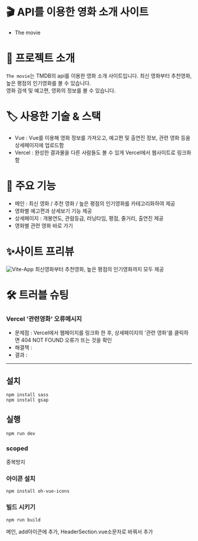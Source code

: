 # 🎬 API를 이용한 영화 소개 사이트
- The movie

# 📑 프로젝트 소개
`The movie`는 TMDB의 api를 이용한 영화 소개 사이트입니다. 최신 영화부터 추천영화, 높은 평점의 인기영화를 볼 수 있습니다. <br> 
영화 검색 및 예고편, 영화의 정보를 볼 수 있습니다.

# 🏷️ 사용한 기술 & 스택
- Vue : Vue를 이용해 영화 정보를 가져오고, 예고편 및 출연진 정보, 관련 영화 등을 상세페이지에 업로드함
- Vercel : 완성한 결과물을 다른 사람들도 볼 수 있게 Vercel에서 웹사이트로 링크화함

# 🎥 주요 기능
- 메인 : 최신 영화 / 추천 영화 / 높은 평점의 인기영화를 카테고리화하여 제공
- 영화별 예고편과 상세보기 기능 제공
- 상세페이지 : 개봉연도, 관람등급, 러닝타임, 평점, 줄거리, 출연진 제공
- 영화별 관련 영화 바로 가기

# ✨사이트 프리뷰
![Vite-App](https://github.com/user-attachments/assets/b4b0f9c3-ecb9-4194-bf31-3dca77701a13)
최신영화부터 추천영화, 높은 평점의 인기영화까지 모두 제공







# 🛠️ 트러블 슈팅
### Vercel '관련영화' 오류메시지
- 문제점 : Vercel에서 웹페이지를 링크화 한 후, 상세페이지의 '관련 영화'를 클릭하면 404 NOT FOUND 오류가 뜨는 것을 확인
- 해결책 : 
- 결과 : 


--- 

## 설치

```
npm install sass
npm install gsap
```

## 실행

```
npm run dev
```

### scoped

중복방지

### 아이콘 설치

```
npm install oh-vue-icons
```

### 빌드 시키기

```
npm run build
```

메인, add아이콘에 추가, HeaderSection.vue소문자로 바꿔서 추가
